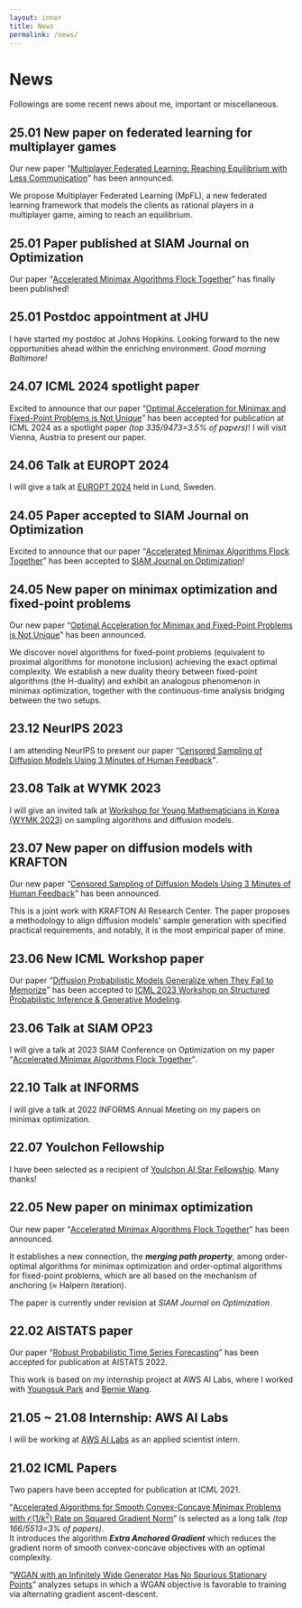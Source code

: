 ```yaml
---
layout: inner
title: News
permalink: /news/
---
```


<!-- Text can be **bold**, _italic_, ~~strikethrough~~ or `keyword`.

[Link to another page](/index.html).

There should be whitespace between paragraphs. -->

# News

Followings are some recent news about me, important or miscellaneous.

## 25.01 New paper on federated learning for multiplayer games

Our new paper <q><a href="https://arxiv.org/abs/2501.08263">Multiplayer Federated Learning: Reaching Equilibrium with Less Communication</a></q> has been announced.

We propose Multiplayer Federated Learning (MpFL), a new federated learning framework that models the clients as rational players in a multiplayer game, aiming to reach an equilibrium.

## 25.01 Paper published at SIAM Journal on Optimization

Our paper <q><a href="https://epubs.siam.org/doi/10.1137/22M1504597">Accelerated Minimax Algorithms Flock Together</a></q> has finally been published!

## 25.01 Postdoc appointment at JHU

I have started my postdoc at Johns Hopkins. Looking forward to the new opportunities ahead within the enriching environment.
<i>Good morning Baltimore!</i>

## 24.07 ICML 2024 spotlight paper

Excited to announce that our paper <q><a href="https://arxiv.org/abs/2404.13228">Optimal Acceleration for Minimax and Fixed-Point Problems is Not Unique</a></q> has been accepted for publication at ICML 2024 as a spotlight paper _(top 335/9473=3.5% of papers)_!
I will visit Vienna, Austria to present our paper.

## 24.06 Talk at EUROPT 2024

I will give a talk at <a href="https://europt2024.event.lu.se/">EUROPT 2024</a> held in Lund, Sweden.

## 24.05 Paper accepted to SIAM Journal on Optimization

Excited to announce that our paper <q><a href="https://arxiv.org/abs/2205.11093">Accelerated Minimax Algorithms Flock Together</a></q> has been accepted to <a href="https://siam.org/publications/journals/siam-journal-on-optimization-siopt">SIAM Journal on Optimization</a>!

## 24.05 New paper on minimax optimization and fixed-point problems

Our new paper <q><a href="https://arxiv.org/abs/2404.13228">Optimal Acceleration for Minimax and Fixed-Point Problems is Not Unique</a></q> has been announced.

We discover novel algorithms for fixed-point problems (equivalent to proximal algorithms for monotone inclusion) achieving the exact optimal complexity.
We establish a new duality theory between fixed-point algorithms (the H-duality) and exhibit an analogous phenomenon in minimax optimization, together with the continuous-time analysis bridging between the two setups.

## 23.12 NeurIPS 2023

I am attending NeurIPS to present our paper <q><a href="https://arxiv.org/abs/2307.02770">Censored Sampling of Diffusion Models Using 3 Minutes of Human Feedback</a></q>.

## 23.08 Talk at WYMK 2023

I will give an invited talk at <a href="https://sites.google.com/view/wymk2023">Workshop for Young Mathematicians in Korea (WYMK 2023)</a> on sampling algorithms and diffusion models.

## 23.07 New paper on diffusion models with KRAFTON

Our new paper <q><a href="https://arxiv.org/abs/2307.02770">Censored Sampling of Diffusion Models Using 3 Minutes of Human Feedback</a></q> has been announced.

This is a joint work with KRAFTON AI Research Center. The paper proposes a methodology to align diffusion models' sample generation with specified practical requirements, and notably, it is the most empirical paper of mine.

## 23.06 New ICML Workshop paper

Our paper <q><a href="">Diffusion Probabilistic Models Generalize when They Fail to Memorize</a></q> has been accepted to <a href="https://spigmworkshop.github.io/">ICML 2023 Workshop on Structured Probabilistic Inference & Generative Modeling</a>.

## 23.06 Talk at SIAM OP23

I will give a talk at 2023 SIAM Conference on Optimization on my paper <q><a href="https://arxiv.org/abs/2205.11093">Accelerated Minimax Algorithms Flock Together</a></q>. 

## 22.10 Talk at INFORMS

I will give a talk at 2022 INFORMS Annual Meeting on my papers on minimax optimization.

## 22.07 Youlchon Fellowship

I have been selected as a recipient of <a href="https://aiis.snu.ac.kr/bbs/board.php?bo_table=sub4_3">Youlchon AI Star Fellowship</a>. Many thanks!

## 22.05 New paper on minimax optimization

Our new paper <q><a href="https://arxiv.org/abs/2205.11093">Accelerated Minimax Algorithms Flock Together</a></q> has been announced. 

It establishes a new connection, the **<em>merging path property</em>**, among order-optimal algorithms for minimax optimization and order-optimal algorithms for fixed-point problems, which are all based on the mechanism of anchoring ($\approx$ Halpern iteration).

The paper is currently under revision at <i>SIAM Journal on Optimization</i>.

## 22.02 AISTATS paper

Our paper <q><a href="https://proceedings.mlr.press/v151/yoon22a.html">Robust Probabilistic Time Series Forecasting</a></q> has been accepted for publication at AISTATS 2022.

This work is based on my internship project at AWS AI Labs, where I worked with <a href="https://youngsuk0723.github.io/">Youngsuk Park</a> and <a href="http://web.mit.edu/~ywang02/www/">Bernie Wang</a>.

## 21.05 ~ 21.08 Internship: AWS AI Labs 

I will be working at <a href="https://aws.amazon.com/ai/?nc1=h_ls">AWS AI Labs</a> as an applied scientist intern.

## 21.02 ICML Papers

Two papers have been accepted for publication at ICML 2021.

<q><a href="http://proceedings.mlr.press/v139/yoon21d.html">Accelerated Algorithms for Smooth Convex-Concave Minimax Problems with $\mathcal{O}(1/k^2)$ Rate on Squared Gradient Norm</a></q> is selected as a long talk _(top 166/5513=3% of papers)_.<br>
It introduces the algorithm **_Extra Anchored Gradient_** which reduces the gradient norm of smooth convex-concave objectives with an optimal complexity.

<q><a href="http://proceedings.mlr.press/v139/no21a.html">WGAN with an Infinitely Wide Generator Has No Spurious Stationary Points</a></q> analyzes setups in which a WGAN objective is favorable to training via alternating gradient ascent-descent.
